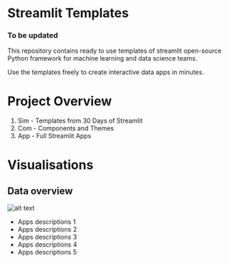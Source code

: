 # Streamlit Templates

### To be updated

This repository contains ready to use templates of streamlit open-source Python framework for machine learning and data science teams.

Use the templates freely to create interactive data apps in minutes.

# Project Overview

1. Sim - Templates from 30 Days of Streamlit
2. Com - Components and Themes
3. App - Full Streamlit Apps

# Visualisations

## Data overview

![alt text](https://www.crosstab.io/articles/streamlit-review/worst_case_app.png)

- Apps descriptions 1
- Apps descriptions 2
- Apps descriptions 3
- Apps descriptions 4
- Apps descriptions 5
